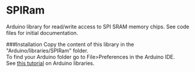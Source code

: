 SPIRam
========

Arduino library for read/write access to SPI SRAM memory chips.
See code files for initial documentation.

###Installation
Copy the content of this library in the "Arduino/libraries/SPIRam" folder.
<br />
To find your Arduino folder go to File>Preferences in the Arduino IDE.
<br/>
See [this tutorial](http://learn.adafruit.com/arduino-tips-tricks-and-techniques/arduino-libraries) on Arduino libraries.
